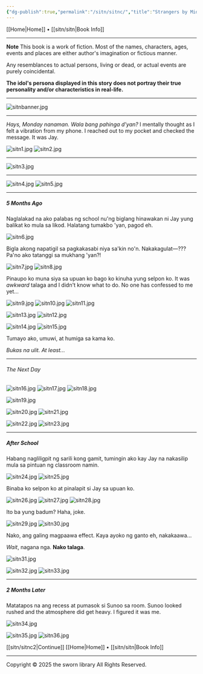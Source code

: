 ```yaml
---
{"dg-publish":true,"permalink":"/sitn/sitnc/","title":"Strangers by Midnight Page 1"}
---
```


[[Home\|Home]] • [[sitn/sitn\|Book Info]]

***

**Note**
This book is a work of fiction. Most of the names, characters, ages, events and places are either author's imagination or fictious manner.

Any resemblances to actual persons, living or dead, or actual events are purely coincidental.

**The idol's persona displayed in this story does not portray their true personality and/or characteristics in real-life.**

***

![sitnbanner.jpg](/img/user/a%20storage/sitnbanner.jpg)

***

*Hays, Monday nanaman. Wala bang pahinga d'yan?*  I mentally thought as I felt a vibration from my phone. I reached out to my pocket and checked the message. It was Jay.

![sitn1.jpg](/img/user/a%20storage/sitn1.jpg)
![sitn2.jpg](/img/user/a%20storage/sitn2.jpg)

***

![sitn3.jpg](/img/user/a%20storage/sitn3.jpg)

***

![sitn4.jpg](/img/user/a%20storage/sitn4.jpg)
![sitn5.jpg](/img/user/a%20storage/sitn5.jpg)

***

##### 5 Months Ago
Naglalakad na ako palabas ng school nu'ng biglang hinawakan ni Jay yung balikat ko mula sa likod. Halatang tumakbo 'yan, pagod eh.

![sitn6.jpg](/img/user/a%20storage/sitn6.jpg)

Bigla akong napatigil sa pagkakasabi niya sa'kin no'n. Nakakagulat—??? Pa'no ako tatanggi sa mukhang 'yan?!

![sitn7.jpg](/img/user/a%20storage/sitn7.jpg)
![sitn8.jpg](/img/user/a%20storage/sitn8.jpg)

Pinaupo ko muna siya sa upuan ko bago ko kinuha yung selpon ko. It was *awkward* talaga and I didn't know what to do. No one has confessed to me yet...

![sitn9.jpg](/img/user/a%20storage/sitn9.jpg)
![sitn10.jpg](/img/user/a%20storage/sitn10.jpg)
![sitn11.jpg](/img/user/a%20storage/sitn11.jpg)

![sitn13.jpg](/img/user/a%20storage/sitn13.jpg)
![sitn12.jpg](/img/user/a%20storage/sitn12.jpg)

![sitn14.jpg](/img/user/a%20storage/sitn14.jpg)
![sitn15.jpg](/img/user/a%20storage/sitn15.jpg)

Tumayo ako, umuwi, at humiga sa kama ko.

*Bukas na ulit. At least...*

***

###### The Next Day

![sitn16.jpg](/img/user/a%20storage/sitn16.jpg)
![sitn17.jpg](/img/user/a%20storage/sitn17.jpg)
![sitn18.jpg](/img/user/a%20storage/sitn18.jpg)

![sitn19.jpg](/img/user/a%20storage/sitn19.jpg)

![sitn20.jpg](/img/user/a%20storage/sitn20.jpg)
![sitn21.jpg](/img/user/a%20storage/sitn21.jpg)

![sitn22.jpg](/img/user/a%20storage/sitn22.jpg)
![sitn23.jpg](/img/user/a%20storage/sitn23.jpg) 

***
##### After School
Habang nagliligpit ng sarili kong gamit, tumingin ako kay Jay na nakasilip mula sa pintuan ng classroom namin. 

![sitn24.jpg](/img/user/a%20storage/sitn24.jpg)
![sitn25.jpg](/img/user/a%20storage/sitn25.jpg)

Binaba ko selpon ko at pinalapit si Jay sa upuan ko.

![sitn26.jpg](/img/user/a%20storage/sitn26.jpg)
![sitn27.jpg](/img/user/a%20storage/sitn27.jpg)
![sitn28.jpg](/img/user/a%20storage/sitn28.jpg)

Ito ba yung badum? Haha, joke.

![sitn29.jpg](/img/user/a%20storage/sitn29.jpg)
![sitn30.jpg](/img/user/a%20storage/sitn30.jpg)

Nako, ang galing magpaawa effect. Kaya ayoko ng ganto eh, nakakaawa...

*Wait*, nagana nga. **Nako talaga**.

![sitn31.jpg](/img/user/a%20storage/sitn31.jpg)

![sitn32.jpg](/img/user/a%20storage/sitn32.jpg)
![sitn33.jpg](/img/user/a%20storage/sitn33.jpg)

***
##### 2 Months Later

Matatapos na ang recess at pumasok si Sunoo sa room. Sunoo looked rushed and the atmosphere did get heavy. I figured it was me.

![sitn34.jpg](/img/user/a%20storage/sitn34.jpg)

![sitn35.jpg](/img/user/a%20storage/sitn35.jpg)
![sitn36.jpg](/img/user/a%20storage/sitn36.jpg)

[[sitn/sitnc2\|Continue]]
[[Home\|Home]] • [[sitn/sitn\|Book Info]]

***
Copyright © 2025 the sworn library
All Rights Reserved.

<script> function protectImages() { document.querySelectorAll('img:not([data-protected])').forEach(img => { img.setAttribute('data-protected', 'true'); img.style.pointerEvents = 'none'; img.draggable = false; img.style.userSelect = 'none'; img.style.webkitUserSelect = 'none'; Wrap with a div const wrapper = document.createElement('div'); wrapper.style.position = 'relative'; wrapper.style.display = 'inline-block'; wrapper.style.touchAction = 'none'; Transparent overlay const overlay = document.createElement('div'); overlay.style.position = 'absolute'; overlay.style.top = '0'; overlay.style.left = '0'; overlay.style.width = '100%'; overlay.style.height = '100%'; overlay.style.zIndex = '10'; overlay.style.background = 'transparent'; overlay.style.pointerEvents = 'auto'; Prevent long press on mobile overlay.addEventListener('touchstart', e => e.preventDefault()); overlay.addEventListener('contextmenu', e => e.preventDefault()); Replace image with wrapper img.parentNode.insertBefore(wrapper, img); wrapper.appendChild(img); wrapper.appendChild(overlay); }); } Initial run window.addEventListener('load', protectImages); If images load dynamically later const observer = new MutationObserver(protectImages); observer.observe(document.body, { childList: true, subtree: true }); Global context menu disable document.addEventListener('contextmenu', e => e.preventDefault(), { passive: false }); document.addEventListener('dragstart', e => e.preventDefault()); </script>